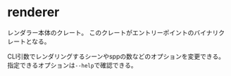 # renderer

レンダラー本体のクレート。
このクレートがエントリーポイントのバイナリクレートとなる。

CLI引数でレンダリングするシーンやsppの数などのオプションを変更できる。
指定できるオプションは`--help`で確認できる。
